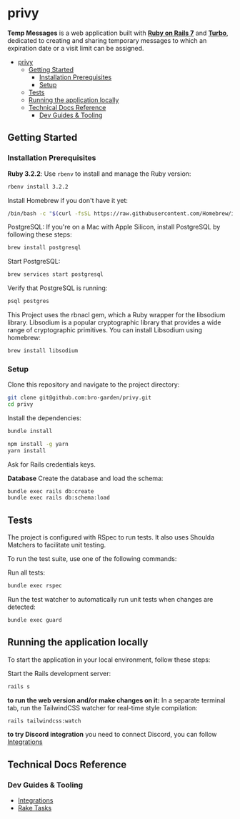 # privy

**Temp Messages** is a web application built with [**Ruby on Rails 7**](https://guides.rubyonrails.org/) and [**Turbo**](https://turbo.hotwired.dev/), dedicated to creating and sharing temporary messages to which an expiration date or a visit limit can be assigned.

- [privy](#privy)
  - [Getting Started](#getting-started)
    - [Installation Prerequisites](#installation-prerequisites)
    - [Setup](#setup)
  - [Tests](#tests)
  - [Running the application locally](#running-the-application-locally)
  - [Technical Docs Reference](#technical-docs-reference)
    - [Dev Guides \& Tooling](#dev-guides--tooling)

## Getting Started

### Installation Prerequisites

**Ruby 3.2.2**: Use `rbenv` to install and manage the Ruby version:

```bash
rbenv install 3.2.2
```

Install Homebrew if you don't have it yet:

```bash
/bin/bash -c "$(curl -fsSL https://raw.githubusercontent.com/Homebrew/install/HEAD/install.sh)"
```

PostgreSQL: If you're on a Mac with Apple Silicon, install PostgreSQL by following these steps:

```bash
brew install postgresql
```

Start PostgreSQL:

```bash
brew services start postgresql
```

Verify that PostgreSQL is running:

```bash
psql postgres
```

This Project uses the rbnacl gem, which a Ruby wrapper for the libsodium library. Libsodium is a popular cryptographic library that provides a wide range of cryptographic primitives. You can install Libsodium using homebrew:

```bash
brew install libsodium
```

### Setup

Clone this repository and navigate to the project directory:

```bash
git clone git@github.com:bro-garden/privy.git
cd privy
```

Install the dependencies:

```bash
bundle install

npm install -g yarn
yarn install
```

Ask for Rails credentials keys.

**Database**
Create the database and load the schema:

```bash
bundle exec rails db:create
bundle exec rails db:schema:load
```

## Tests

The project is configured with RSpec to run tests. It also uses Shoulda Matchers to facilitate unit testing.

To run the test suite, use one of the following commands:

Run all tests:

```bash
bundle exec rspec
```

Run the test watcher to automatically run unit tests when changes are detected:

```bash
bundle exec guard
```

## Running the application locally

To start the application in your local environment, follow these steps:

Start the Rails development server:

```bash
rails s
```

**to run the web version and/or make changes on it:** In a separate terminal tab, run the TailwindCSS watcher for real-time style compilation:

```bash
rails tailwindcss:watch
```

**to try Discord integration** you need to connect Discord, you can follow [Integrations](./app/integrations/README.md#connect-to-your-local-deploy)

## Technical Docs Reference

### Dev Guides & Tooling

- [Integrations](./app/integrations/README.md)
- [Rake Tasks](./lib/tasks/README.md)
